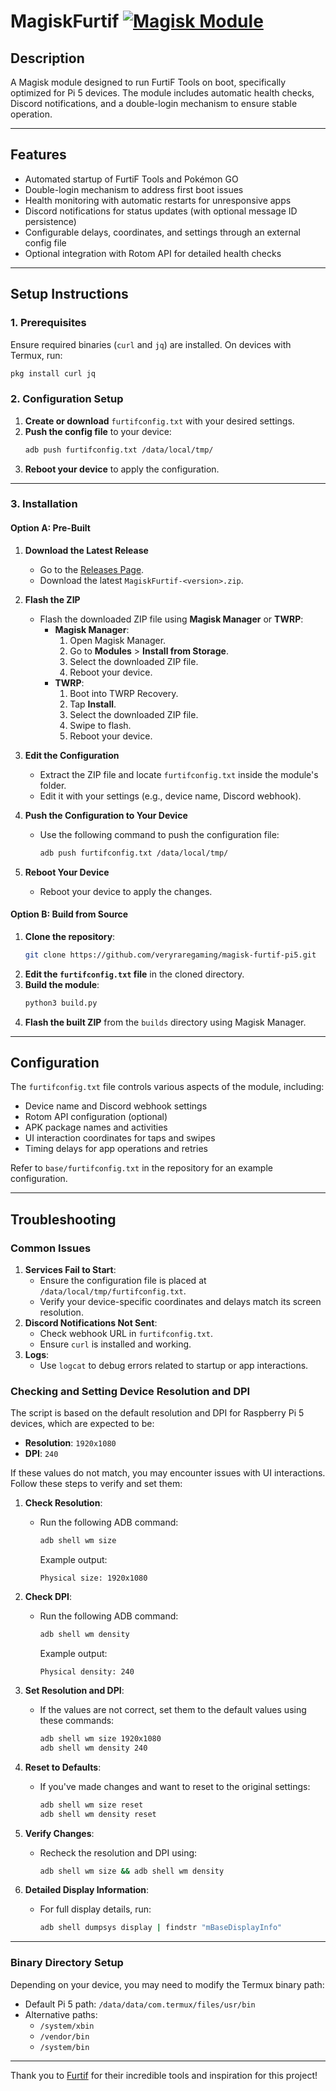 
# MagiskFurtif [![Magisk Module](https://github.com/Furtif/magisk-furtif/actions/workflows/magisk_module.yml/badge.svg)](https://github.com/Furtif/magisk-furtif/actions/workflows/magisk_module.yml)

## Description

A Magisk module designed to run FurtiF Tools on boot, specifically optimized for Pi 5 devices. The module includes automatic health checks, Discord notifications, and a double-login mechanism to ensure stable operation.

---

## Features

- Automated startup of FurtiF Tools and Pokémon GO
- Double-login mechanism to address first boot issues
- Health monitoring with automatic restarts for unresponsive apps
- Discord notifications for status updates (with optional message ID persistence)
- Configurable delays, coordinates, and settings through an external config file
- Optional integration with Rotom API for detailed health checks

---

## Setup Instructions

### 1. Prerequisites
Ensure required binaries (`curl` and `jq`) are installed. On devices with Termux, run:
```bash
pkg install curl jq
```

### 2. Configuration Setup

1. **Create or download** `furtifconfig.txt` with your desired settings.
2. **Push the config file** to your device:
   ```bash
   adb push furtifconfig.txt /data/local/tmp/
   ```
3. **Reboot your device** to apply the configuration.

---

### 3. Installation

#### Option A: Pre-Built
1. **Download the Latest Release**
   - Go to the [Releases Page](https://github.com/veryraregaming/magisk-furtif-pi5/releases).
   - Download the latest `MagiskFurtif-<version>.zip`.

2. **Flash the ZIP**
   - Flash the downloaded ZIP file using **Magisk Manager** or **TWRP**:
     - **Magisk Manager**:
       1. Open Magisk Manager.
       2. Go to **Modules** > **Install from Storage**.
       3. Select the downloaded ZIP file.
       4. Reboot your device.
     - **TWRP**:
       1. Boot into TWRP Recovery.
       2. Tap **Install**.
       3. Select the downloaded ZIP file.
       4. Swipe to flash.
       5. Reboot your device.

3. **Edit the Configuration**
   - Extract the ZIP file and locate `furtifconfig.txt` inside the module's folder.
   - Edit it with your settings (e.g., device name, Discord webhook).

4. **Push the Configuration to Your Device**
   - Use the following command to push the configuration file:
     ```bash
     adb push furtifconfig.txt /data/local/tmp/
     ```

5. **Reboot Your Device**
   - Reboot your device to apply the changes.

#### Option B: Build from Source
1. **Clone the repository**:
   ```bash
   git clone https://github.com/veryraregaming/magisk-furtif-pi5.git
   ```
2. **Edit the `furtifconfig.txt` file** in the cloned directory.
3. **Build the module**:
   ```bash
   python3 build.py
   ```
4. **Flash the built ZIP** from the `builds` directory using Magisk Manager.

---

## Configuration

The `furtifconfig.txt` file controls various aspects of the module, including:

- Device name and Discord webhook settings
- Rotom API configuration (optional)
- APK package names and activities
- UI interaction coordinates for taps and swipes
- Timing delays for app operations and retries

Refer to `base/furtifconfig.txt` in the repository for an example configuration.

---

## Troubleshooting

### Common Issues
1. **Services Fail to Start**:
   - Ensure the configuration file is placed at `/data/local/tmp/furtifconfig.txt`.
   - Verify your device-specific coordinates and delays match its screen resolution.
2. **Discord Notifications Not Sent**:
   - Check webhook URL in `furtifconfig.txt`.
   - Ensure `curl` is installed and working.
3. **Logs**:
   - Use `logcat` to debug errors related to startup or app interactions.

### Checking and Setting Device Resolution and DPI
The script is based on the default resolution and DPI for Raspberry Pi 5 devices, which are expected to be:

- **Resolution**: `1920x1080`
- **DPI**: `240`

If these values do not match, you may encounter issues with UI interactions. Follow these steps to verify and set them:

1. **Check Resolution**:
   - Run the following ADB command:
     ```bash
     adb shell wm size
     ```
     Example output:
     ```
     Physical size: 1920x1080
     ```

2. **Check DPI**:
   - Run the following ADB command:
     ```bash
     adb shell wm density
     ```
     Example output:
     ```
     Physical density: 240
     ```

3. **Set Resolution and DPI**:
   - If the values are not correct, set them to the default values using these commands:
     ```bash
     adb shell wm size 1920x1080
     adb shell wm density 240
     ```

4. **Reset to Defaults**:
   - If you've made changes and want to reset to the original settings:
     ```bash
     adb shell wm size reset
     adb shell wm density reset
     ```

5. **Verify Changes**:
   - Recheck the resolution and DPI using:
     ```bash
     adb shell wm size && adb shell wm density
     ```

6. **Detailed Display Information**:
   - For full display details, run:
     ```bash
     adb shell dumpsys display | findstr "mBaseDisplayInfo"
     ```

---

### Binary Directory Setup
Depending on your device, you may need to modify the Termux binary path:

- Default Pi 5 path: `/data/data/com.termux/files/usr/bin`
- Alternative paths:
  - `/system/xbin`
  - `/vendor/bin`
  - `/system/bin`

---

Thank you to [Furtif](https://github.com/Furtif) for their incredible tools and inspiration for this project!
